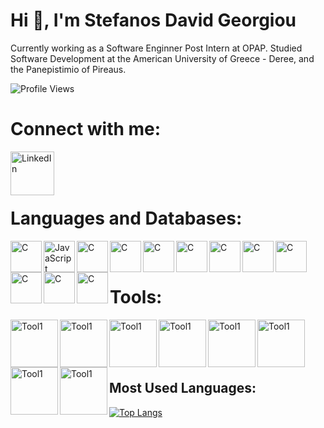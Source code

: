 # Hi 👋, I'm Stefanos David Georgiou


Currently working as a Software Enginner Post Intern at OPAP.
Studied Software Development at the American University of Greece - Deree, and the Panepistimio of Pireaus.

![Profile Views](https://komarev.com/ghpvc/?username=Ogstef&color=blue)


# Connect with me:
[<img align="left" alt="LinkedIn" width="70px" src="https://cdn-icons-png.flaticon.com/512/174/174857.png" />][linkedin]

<br />

[linkedin]: https://www.linkedin.com/in/stefanos-georgiou13/

<br />
<br />


# Languages and Databases:
<img align="left" alt="C" width="50px" src="https://cdn3.iconfinder.com/data/icons/logos-and-brands-adobe/512/267_Python-512.png" />
<img align="left" alt="JavaScript" width="50px" src="https://cdn.icon-icons.com/icons2/2415/PNG/512/java_original_wordmark_logo_icon_146459.png" />
<img align="left" alt="C" width="50px" src="https://cdn-icons-png.flaticon.com/512/732/732212.png" />
<img align="left" alt="C" width="50px" src="https://cdn4.iconfinder.com/data/icons/social-media-logos-6/512/121-css3-512.png" />
<img align="left" alt="C" width="50px" src="https://iconape.com/wp-content/png_logo_vector/c.png" />
<img align="left" alt="C" width="50px" src="https://static.vecteezy.com/system/resources/previews/027/127/463/non_2x/javascript-logo-javascript-icon-transparent-free-png.png" />
<img align="left" alt="C" width="50px" src="https://cdn.icon-icons.com/icons2/2415/PNG/512/c_original_logo_icon_146611.png" />
<img align="left" alt="C" width="50px" src="https://cdn-icons-png.flaticon.com/512/6132/6132222.png" />
<img align="left" alt="C" width="50px" src="https://cdn.iconscout.com/icon/free/png-256/free-react-1-282599.png?f=webp" />
<img align="left" alt="C" width="50px" src="https://cdn-icons-png.flaticon.com/512/4248/4248443.png" />
<img align="left" alt="C" width="50px" src="https://upload.wikimedia.org/wikipedia/commons/thumb/2/29/Postgresql_elephant.svg/1200px-Postgresql_elephant.svg.png" />
<img align="left" alt="C" width="50px" src="https://static-00.iconduck.com/assets.00/kotlin-icon-512x512-0o0lfw0b.png" />

<br />
<br />

# Tools:
<img align="left" alt="Tool1" width="76px" src="https://static-00.iconduck.com/assets.00/postman-icon-497x512-beb7sy75.png" />
<img align="left" alt="Tool1" width="76px" src="https://git-scm.com/images/logos/downloads/Git-Icon-1788C.png" />
<img align="left" alt="Tool1" width="76px" src="https://cdn.worldvectorlogo.com/logos/visual-studio-code-1.svg" />
<img align="left" alt="Tool1" width="76px" src="https://static-00.iconduck.com/assets.00/docker-icon-512x438-ga1hb37h.png" />
<img align="left" alt="Tool1" width="76px" src="https://upload.wikimedia.org/wikipedia/commons/thumb/e/ef/Stack_Overflow_icon.svg/1200px-Stack_Overflow_icon.svg.png" />
<img align="left" alt="Tool1" width="76px" src="https://github.com/twbs.png" />
<img align="left" alt="Tool1" width="76px" src="https://p1.hiclipart.com/preview/234/727/652/convy-notepad-icon-png-icon.jpg" />
<img align="left" alt="Tool1" width="76px" src="https://cdn.iconscout.com/icon/free/png-256/free-vagrant-5-1174986.png" />





<br />
<br />
<br />

<br />


## Most Used Languages:
[![Top Langs](https://github-readme-stats.vercel.app/api/top-langs/?username=Ogstef&layout=compact)](https://github.com/Ogstef)
